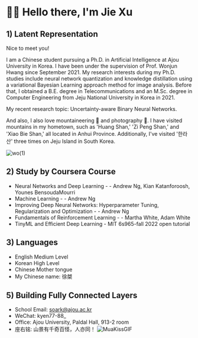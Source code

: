 # 👋👋 Hello there, I'm Jie Xu

## 1) Latent Representation


Nice to meet you! 

I am a Chinese student pursuing a Ph.D. in Artificial Intelligence at Ajou University in Korea. I have been under the supervision of Prof. Wonjun Hwang since September 2021.    My research interests during my Ph.D. studies include neural network quantization and knowledge distillation using a variational Bayesian Learning approach method for image analysis. Before that, I obtained a B.E. degree in Telecommunications and an M.Sc. degree in Computer Engineering from Jeju National University in Korea in 2021.

My recent research topic: Uncertainty-aware Binary Neural Networks.

And also, I also love mountaineering 🗻 and photography 📸. I have visited mountains in my hometown, such as 'Huang Shan,' 'Zi Peng Shan,' and 'Xiao Bie Shan,' all located in Anhui Province. Additionally, I've visited '한라산' three times on Jeju Island in South Korea.

![wo(1)](https://github.com/Luadoo/Luadoo/assets/58927660/6dca96d0-d4c3-438b-8cce-0f79247e2c27)

## 2) Study by Coursera Course
* Neural Networks and Deep Learning - - Andrew Ng, Kian Katanforoosh, Younes BensoudaMourri
* Machine Learning - - Andrew Ng
* Improving Deep Neural Networks: Hyperparameter Tuning, Regularization and Optimization - - Andrew Ng
* Fundamentals of Reinforcement Learning - - Martha White, Adam White
* TinyML and Efficient Deep Learning - MIT 6s965-fall 2022 open tutorial

## 3) Languages
* English Medium Level
* Korean High Level
* Chinese Mother tongue
* My Chinese name: 徐桀

## 5) Building Fully Connected Layers
* School Email: soark@ajou.ac.kr
* WeChat: kyen77-88_
* Office: Ajou University, Paldal Hall, 913-2 room
* 座右铭: 山景有千奇百怪，人亦同！  ![MuaKissGIF](https://github.com/Luadoo/Luadoo/assets/58927660/3c108936-1a60-49f0-9515-7c8bba8bc37e)


